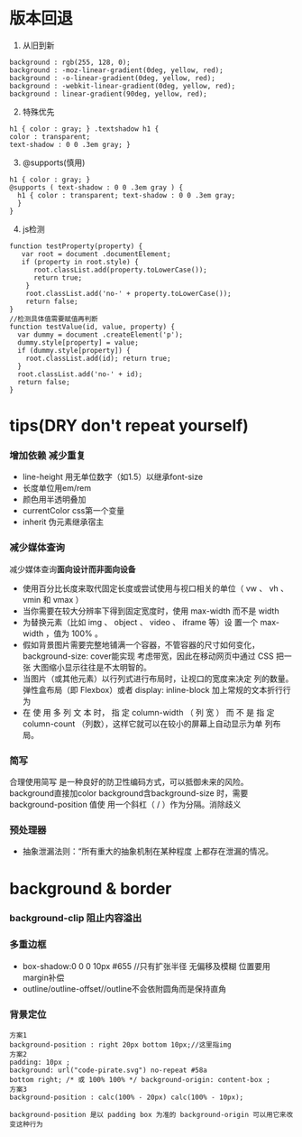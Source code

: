 # 版本回退
1. 从旧到新
```
background : rgb(255, 128, 0); 
background : -moz-linear-gradient(0deg, yellow, red); 
background : -o-linear-gradient(0deg, yellow, red); 
background : -webkit-linear-gradient(0deg, yellow, red); 
background : linear-gradient(90deg, yellow, red);
```
2. 特殊优先
```
h1 { color : gray; } .textshadow h1 {
color : transparent;
text-shadow : 0 0 .3em gray; }
```
3. @supports(慎用)
```
h1 { color : gray; }
@supports ( text-shadow : 0 0 .3em gray ) {
  h1 { color : transparent; text-shadow : 0 0 .3em gray; 
  } 
}
```
4. js检测
```
function testProperty(property) { 
   var root = document .documentElement;
   if (property in root.style) { 
      root.classList.add(property.toLowerCase()); 
      return true; 
    }
    root.classList.add('no-' + property.toLowerCase()); 
    return false;
}
//检测具体值需要赋值再判断
function testValue(id, value, property) {
  var dummy = document .createElement('p'); 
  dummy.style[property] = value;
  if (dummy.style[property]) { 
    root.classList.add(id); return true; 
  }
  root.classList.add('no-' + id); 
  return false;
}
```
#  tips(DRY don't repeat yourself)
### 增加依赖 减少重复
- line-height 用无单位数字（如1.5）以继承font-size  
- 长度单位用em/rem
- 颜色用半透明叠加
- currentColor css第一个变量
- inherit
伪元素继承宿主
### 减少媒体查询
减少媒体查询**面向设计而非面向设备**
- 使用百分比长度来取代固定长度或尝试使用与视口相关的单位（ vw 、 vh 、 vmin 和 vmax ）
- 当你需要在较大分辨率下得到固定宽度时，使用 max-width 而不是 width
- 为替换元素（比如 img 、 object 、 video 、 iframe 等）设 置一个 max-width ，值为 100% 。
- 假如背景图片需要完整地铺满一个容器，不管容器的尺寸如何变化， background-size: cover能实现 考虑带宽，因此在移动网页中通过 CSS 把一张 大图缩小显示往往是不太明智的。
- 当图片（或其他元素）以行列式进行布局时，让视口的宽度来决定 列的数量。弹性盒布局（即 Flexbox）或者 display: inline-block
加上常规的文本折行行为
- 在 使 用 多 列 文 本 时， 指 定 column-width （ 列 宽 ） 而 不 是 指 定 column-count （列数），这样它就可以在较小的屏幕上自动显示为单 列布局。
### 简写
合理使用简写 是一种良好的防卫性编码方式，可以抵御未来的风险。
background直接加color
background含background-size 时，需要background-position 值使 用一个斜杠（ / ）作为分隔。消除歧义
### 预处理器 
- 抽象泄漏法则：“所有重大的抽象机制在某种程度 上都存在泄漏的情况。
# background & border
### background-clip 阻止内容溢出
### 多重边框 
- box-shadow:0 0 0 10px #655 //只有扩张半径 无偏移及模糊 位置要用margin补偿
- outline/outline-offset//outline不会依附圆角而是保持直角
### 背景定位
```
方案1
background-position : right 20px bottom 10px;//这里指img
方案2
padding: 10px ; 
background: url("code-pirate.svg") no-repeat #58a
bottom right; /* 或 100% 100% */ background-origin: content-box ;
方案3
background-position : calc(100% - 20px) calc(100% - 10px);

background-position 是以 padding box 为准的 background-origin 可以用它来改变这种行为
```



















